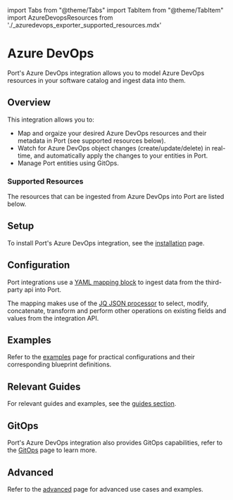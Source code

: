 import Tabs from "@theme/Tabs"
import TabItem from "@theme/TabItem"
import AzureDevopsResources from './\_azuredevops_exporter_supported_resources.mdx'


# Azure DevOps

Port's Azure DevOps integration allows you to model Azure DevOps resources in your software catalog and ingest data into them.

## Overview

This integration allows you to:

- Map and orgaize your desired Azure DevOps resources and their metadata in Port (see supported resources below).
- Watch for Azure DevOps object changes (create/update/delete) in real-time, and automatically apply the changes to your entities in Port.
- Manage Port entities using GitOps.


### Supported Resources

The resources that can be ingested from Azure DevOps into Port are listed below.

  <AzureDevopsResources/>


## Setup

To install Port's Azure DevOps integration, see the [installation](./installation.md#setup) page.

## Configuration

Port integrations use a [YAML mapping block](/build-your-software-catalog/customize-integrations/configure-mapping#configuration-structure) to ingest data from the third-party api into Port.

The mapping makes use of the [JQ JSON processor](https://stedolan.github.io/jq/manual/) to select, modify, concatenate, transform and perform other operations on existing fields and values from the integration API.


## Examples

Refer to the [examples](./examples.md) page for practical configurations and their corresponding blueprint definitions.

## Relevant Guides
For relevant guides and examples, see the [guides section](https://docs.getport.io/guides?tags=AzureDevops).

## GitOps

Port's Azure DevOps integration also provides GitOps capabilities, refer to the [GitOps](./gitops/gitops.md) page to learn more.

## Advanced

Refer to the [advanced](./advanced.md) page for advanced use cases and examples.
